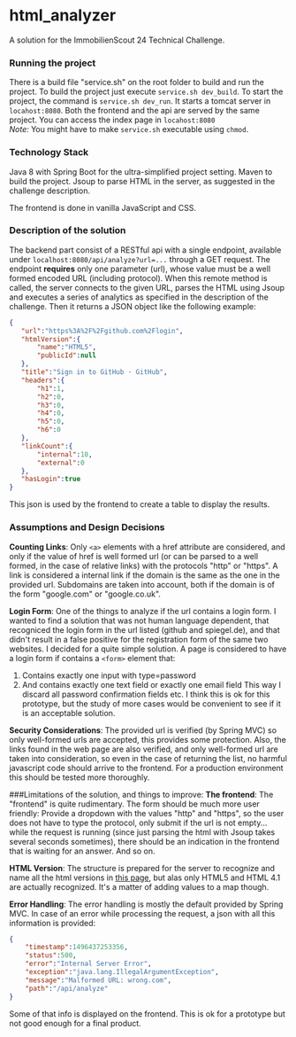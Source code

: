 # html_analyzer

A solution for the ImmobilienScout 24 Technical Challenge.

### Running the project

There is a build file "service.sh" on the root folder to build and run the project. To build the project just execute `service.sh dev_build`. To start the project, the command is `service.sh dev_run`. It starts a tomcat server in `locahost:8080`. 
Both the frontend and the api are served by the same project.
You can access the index page in `locahost:8080`  
_Note:_ You might have to make `service.sh` executable using `chmod`.

### Technology Stack

Java 8 with Spring Boot for the ultra-simplified project setting. Maven to build the project. Jsoup to parse HTML in the server, as suggested
in the challenge description.

 The frontend is done in vanilla JavaScript and CSS.
 
 ### Description of the solution
 
 The backend part consist of a RESTful api with a single endpoint, available under `localhost:8080/api/analyze?url=...` through a GET request. The endpoint **requires** only one parameter (url), whose value must be a well formed encoded URL (including protocol). When this remote method is called, the server connects to the given URL, parses the HTML using Jsoup and executes a series of analytics as specified in the description of the challenge. Then it returns a JSON object like the following example:
 ```json
 {
    "url":"https%3A%2F%2Fgithub.com%2Flogin",
    "htmlVersion":{
        "name":"HTML5",
        "publicId":null
    },
    "title":"Sign in to GitHub · GitHub",
    "headers":{
        "h1":1,
        "h2":0,
        "h3":0,
        "h4":0,
        "h5":0,
        "h6":0
    },
    "linkCount":{
        "internal":10,
        "external":0
    },
    "hasLogin":true
}
```
 This json is used by the frontend to create a table to display the results.
 
 ### Assumptions and Design Decisions
 
 **Counting Links**: Only `<a>` elements with a href attribute are considered, and only if the value of href is well formed url (or can be parsed to a well formed, in the case of relative links) with the protocols "http" or "https". A link is considered a internal link if the domain is the same as the one in the provided url. Subdomains are taken into account, both if the domain is of the form "google.com" or "google.co.uk".
 
 **Login Form**: One of the things to analyze if the url contains a login form. I wanted to find a solution that was not human language dependent, that recogniced the login form in the url listed (github and spiegel.de), and that didn't result in a false positive for the registration form of the same two websites. I decided for a quite simple solution. A page is considered to have a login form if contains a `<form>` element that:
1. Contains exactly one input with type=password
2. And contains exactly one text field or exactly one email field
This way I discard all password confirmation fields etc. I think this is ok for this prototype, but the study of more cases would be convenient to see if it is an acceptable solution.

**Security Considerations**: The provided url is verified (by Spring MVC) so only well-formed urls are accepted, this provides some protection. Also, the links found in the web page are also verified, and only well-formed url are taken into consideration, so even in the case of returning the list, no harmful javascript code should arrive to the frontend. For a production environment this should be tested more thoroughly.



###Limitations of the solution, and things to improve:
**The frontend**: The "frontend" is quite rudimentary. The form should be much more user friendly: Provide a dropdown with the values "http" and "https", so the user does not have to type the protocol, only submit if the url is not empty... while the request is running (since just parsing the html with Jsoup takes several seconds sometimes), there should be an indication in the frontend that is waiting for an answer. And so on.

**HTML Version**: The structure is prepared for the server to recognize and name all the html versions in [this page](https://www.w3.org/QA/2002/04/valid-dtd-list.html), but alas only HTML5 and HTML 4.1 are actually recognized. It's a matter of adding values to a map though.

**Error Handling**: The error handling is mostly the default provided by Spring MVC. In case of an error while processing the request, a json with all this information is provided:

```json
{
    "timestamp":1496437253356,
    "status":500,
    "error":"Internal Server Error",
    "exception":"java.lang.IllegalArgumentException",
    "message":"Malformed URL: wrong.com",
    "path":"/api/analyze"
}
```
Some of that info is displayed on the frontend. This is ok for a prototype but not good enough for a final product.
